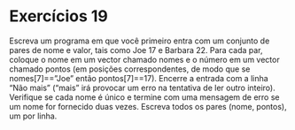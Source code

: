 # Exercícios 19

Escreva um programa em que você primeiro entra com um conjunto de pares de nome e valor, tais como Joe 17 e Barbara 22. Para cada par, coloque o nome em um vector chamado nomes e o número em um vector chamado pontos (em posições correspondentes, de modo que se nomes[7]==”Joe” então pontos[7]==17). Encerre a entrada com a linha “Não mais” (“mais” irá provocar um erro na tentativa de ler outro inteiro). Verifique se cada nome é único e termine com uma mensagem de erro se um nome for fornecido duas vezes. Escreva todos os pares (nome, pontos), um por linha.
